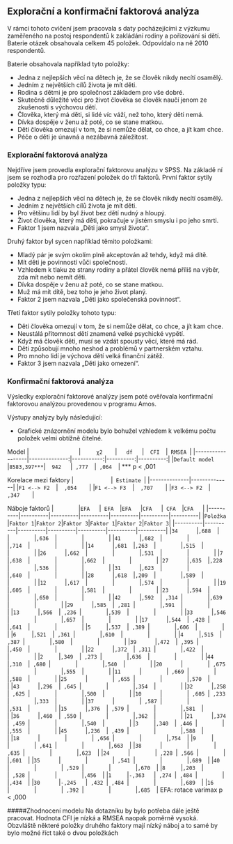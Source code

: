 ## Explorační a konfirmační faktorová analýza

V rámci tohoto cvičení jsem pracovala s daty pocházejícími z výzkumu zaměřeného na postoj respondentů k zakládání rodiny a pořizování si dětí.
Baterie otázek obsahovala celkem 45 položek. Odpovídalo na ně 2010 respondentů.

Baterie obsahovala například tyto položky:
- Jedna z nejlepších věcí na dětech je, že se člověk nikdy necítí osamělý.
- Jedním z největších cílů života je mít děti.
- Rodina s dětmi je pro společnost základem pro vše dobré.
- Skutečně důležité věci pro život člověka se člověk naučí jenom ze zkušenosti s výchovou dětí.
- Člověka, který má děti, si lidé víc váží, než toho, který děti nemá.
- Dívka dospěje v ženu až poté, co se stane matkou.
- Děti člověka omezují v tom, že si nemůže dělat, co chce, a jít kam chce.
- Péče o děti je únavná a nezábavná záležitost.


### Explorační faktorová analýza
Nejdříve jsem provedla explorační faktorovu analýzu v SPSS. Na základě ní jsem se rozhodla pro rozřazení položek do tří faktorů.
První faktor sytily položky typu:
- Jedna z nejlepších věcí na dětech je, že se člověk nikdy necítí osamělý.
- Jedním z největších cílů života je mít děti.
- Pro většinu lidí by byl život bez dětí nudný a hloupý.
- Život člověka, který má děti, pokračuje v jistém smyslu i po jeho smrti.
- Faktor 1 jsem nazvala „Děti jako smysl života“.

Druhý faktor byl sycen například těmito položkami:
- Mladý pár je svým okolím plně akceptován až tehdy, když má dítě.
- Mít děti je povinností vůči společnosti.
- Vzhledem k tlaku ze strany rodiny a přátel člověk nemá příliš na výběr, zda mít nebo nemít děti.
- Dívka dospěje v ženu až poté, co se stane matkou.
- Muž má mít dítě, bez toho je jeho život planý.
- Faktor 2 jsem nazvala „Děti jako společenská povinnost“.

Třetí faktor sytily položky tohoto typu:
- Děti člověka omezují v tom, že si nemůže dělat, co chce, a jít kam chce.
- Neustálá přítomnost dětí znamená velké psychické vypětí.
- Když má člověk děti, musí se vzdát spousty věcí, které má rád.
- Děti způsobují mnoho neshod a problémů v partnerském vztahu.
- Pro mnoho lidí je výchova dětí velká finanční zátěž.
- Faktor 3 jsem nazvala „Děti jako omezení“.


### Konfirmační faktorová analýza
Výsledky explorační faktorové analýzy jsem poté ověřovala konfirmační faktorovou analýzou provedenou v programu Amos.

Výstupy analýzy byly následující:
- Grafické znázornění modelu bylo bohužel vzhledem k velkému počtu položek velmi obtížně čitelné.

Model
|`                `|`      χ2     `|`    df    `|`   CFI   `|`  RMSEA  `|
|------------------|--------------:|-----------:|----------:|----------:|
|`Default model   `|` 8583,397*** `|`   942    `|`  ,777   `|`  ,064   `|
*** p < ,001

Korelace mezi faktory
|`            `|`  Estimate  `|
|--------------|--------------|
|`F1 <--> F2  `|`   ,054     `|
|`F1 <--> F3  `|`   ,707     `|
|`F3 <--> F2  `|`   ,347     `|

Náboje faktorů
|`        `|` EFA    `|`  EFA   `|` EFA    `|` CFA    `|`  CFA   `|` CFA    `|
|----------|----------|----------|----------|----------|----------|----------|
|`Položka `|`Faktor 1`|`Faktor 2`|`Faktor 3`|`Faktor 1`|`Faktor 2`|`Faktor 3`|
|----------|----------|----------|----------|----------|----------|----------|
|`34      `|` ,688   `|`        `|`        `|` ,636   `|`        `|`        `|
|`41      `|` ,682   `|`        `|`        `|` ,714   `|`        `|`        `|
|`14      `|` ,681   `|` ,263   `|`        `|` ,515   `|`        `|`        `|
|`26      `|` ,662   `|`        `|`        `|` ,531   `|`        `|`        `|
|` 7      `|` ,638   `|`        `|`        `|` ,662   `|`        `|`        `|
|`27      `|` ,635   `|` ,228   `|`        `|` ,536   `|`        `|`        `|
|`31      `|` ,623   `|`        `|`        `|` ,640   `|`        `|`        `|
|`28      `|` ,618   `|` ,209   `|`        `|` ,589   `|`        `|`        `|
|`12      `|` ,617   `|`        `|`        `|` ,574   `|`        `|`        `|
|`19      `|` ,605   `|`        `|`        `|` ,581   `|`        `|`        `|
|`23      `|` ,594   `|`        `|`        `|` ,650   `|`        `|`        `|
|`42      `|` ,592   `|`  ,314  `|`        `|` ,639   `|`        `|`        `|
|`29      `|` ,585   `|`  ,281  `|`        `|` ,591   `|`        `|`        `|
|`13      `|` ,566   `|`  ,236  `|`        `|` ,539   `|`        `|`        `|
|`33      `|` ,546   `|`        `|`        `|` ,657   `|`        `|`        `|
|`17      `|` ,544   `|`  ,428  `|`        `|` ,641   `|`        `|`        `|
|` 5      `|` ,537   `|`  ,389  `|`        `|` ,606   `|`        `|`        `|
|` 6      `|` ,521   `|`  ,361  `|`        `|` ,610   `|`        `|`        `|
|` 4      `|` ,515   `|`  ,387  `|`        `|` ,580   `|`        `|`        `|
|`39      `|` ,472   `|`  ,395  `|`        `|` ,450   `|`        `|`        `|
|`22      `|` ,372   `|`  ,311  `|`        `|` ,422   `|`        `|`        `|
|` 2      `|` ,349   `|`  ,273  `|`        `|` ,636   `|`        `|`        `|
|`44      `|` ,310   `|`  ,680  `|`        `|`        `|` ,540   `|`        `|
|`20      `|`        `|`  ,675  `|`        `|`        `|` ,555   `|`        `|
|`11      `|`        `|`  ,669  `|`        `|`        `|` ,588   `|`        `|
|`25      `|`        `|`  ,655  `|`        `|`        `|` ,570   `|`        `|
|`43      `|` ,296   `|`  ,645  `|`        `|`        `|` ,354   `|`        `|
|`32      `|` ,258   `|`  ,625  `|`        `|`        `|` ,500   `|`        `|
|`10      `|`        `|`  ,605  `|`  ,233  `|`        `|` ,333   `|`        `|
|`37      `|`        `|`  ,587  `|`        `|`        `|` ,531   `|`        `|
|`15      `|` ,376   `|`  ,579  `|`        `|`        `|` ,581   `|`        `|
|`36      `|` ,460   `|`  ,550  `|`        `|`        `|` ,362   `|`        `|
|`21      `|` ,374   `|`  ,459  `|`        `|`        `|` ,540   `|`        `|
|` 3      `|` ,340   `|`  ,446  `|`        `|`        `|` ,555   `|`        `|
|`45      `|` ,236   `|`  ,439  `|`        `|`        `|` ,588   `|`        `|
|`18      `|`        `|`        `|`  ,656  `|`        `|`        `|` ,754   `|
|` 9      `|`        `|`        `|`  ,641  `|`        `|`        `|` ,663   `|
|`38      `|`        `|`        `|`  ,635  `|`        `|`        `|` ,623   `|
|`24      `|`        `|`  ,228  `|`  ,566  `|`        `|`        `|` ,601   `|
|`35      `|`        `|`        `|`  ,541  `|`        `|`        `|` ,689   `|
|`40      `|`        `|`        `|`  ,529  `|`        `|`        `|` ,670   `|
|` 8      `|` ,203   `|`        `|`  ,528  `|`        `|`        `|` ,456   `|
|` 1      `|`-,363   `|`  ,274  `|`  ,484  `|`        `|`        `|` ,434   `|
|`30      `|`-,245   `|`  ,432  `|`  ,484  `|`        `|`        `|` ,689   `|
|`16      `|`        `|`        `|`  ,392  `|`        `|`        `|` ,685   `|
EFA: rotace varimax
     p < ,000

#####Zhodnocení modelu
Na dotazníku by bylo potřeba dále ještě pracovat. Hodnota CFI je nízká a RMSEA naopak poměrně vysoká. Obzvláště některé položky druhého faktory mají nízký náboj a to samé by bylo možné říct také o dvou položkách
